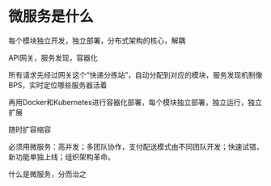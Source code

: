 # 微服务是什么

每个模块独立开发，独立部署，分布式架构的核心，解耦

API网关，服务发现，容器化

所有请求先经过网关这个“快递分拣站”，自动分配到对应的模块，服务发现机制像BPS，实时定位哪些服务器活着

再用Docker和Kubernetes进行容器化部署，每个模块独立部署，独立运行，独立扩展

随时扩容缩容

必须用微服务：高并发；多团队协作，支付配送模式由不同团队开发；快速试错，新功能单独上线；组织架构革命。

什么是微服务，分而治之

